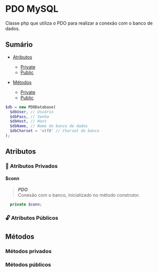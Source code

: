 # PDO MySQL

Classe php que utiliza o PDO para realizar a conexão com o banco de dados.

## Sumário

- [Atributos](#atributos)
  - [Private](#closed_lock_with_key-atributos-privados)
  - [Public](#unlock-atributos-publicos)

- [Métodos](#metodos)
  - [Private](#metodos-privados)
  - [Public](#metodos-publicos)

```php
$db = new PDODatabase(
  $dbUser, // Usuário
  $dbPass, // Senha
  $dbHost, // Host
  $dbName, // Nome do banco de dados
  $dbCharset = 'utf8' // Charset do banco
);
```
## Atributos

### :closed_lock_with_key: Atributos Privados

#### $conn
> ***PDO*** <br>
Conexão com o banco, inicializado no método construtor.
``` php
  private $conn;
```

### :unlock: Atributos Públicos

## Métodos

### Métodos privados

### Métodos públicos